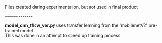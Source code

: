 <p>Files created during experimentation, but not used in final product</p>
--------------
<p><b>model_cnn_tflow_ver.py</b> uses transfer learning from the 'mobilenetV2' pre-trained model.<br> This was done in an attempt to speed up training process</p>
